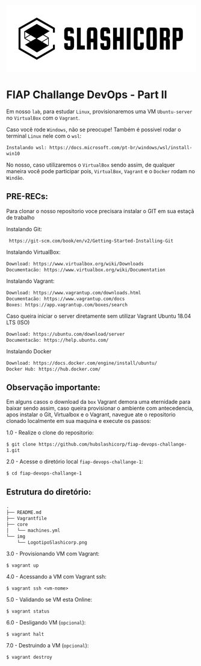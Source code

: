 ![UML](img/LogotipoSlashicorp.png)

# FIAP Challange DevOps - Part II

Em nosso `lab`, para estudar `Linux`, provisionaremos uma VM `Ubuntu-server` no `VirtualBox` com o `Vagrant`.
 
Caso você rode `Windows`, não se preocupe! Também é possivel rodar o terminal `Linux` nele com o `wsl`:

```
Instalando wsl: https://docs.microsoft.com/pt-br/windows/wsl/install-win10
```

No nosso, caso utilizaremos o `VirtualBox` sendo assim, de qualquer maneira você pode participar pois, `VirtualBox`, `Vagrant` e o `Docker` rodam no `Windão`.
 
## PRE-RECs:

Para clonar o nosso repositorio voce precisara instalar o GIT em sua estaçã de trabalho

Instalando Git:
``` 
 https://git-scm.com/book/en/v2/Getting-Started-Installing-Git
```

Instalando VirtualBox:
```
Download: https://www.virtualbox.org/wiki/Downloads
Documentacão: https://www.virtualbox.org/wiki/Documentation
```

Instalando Vagrant:
```
Download: https://www.vagrantup.com/downloads.html
Documentacão: https://www.vagrantup.com/docs
Boxes: https://app.vagrantup.com/boxes/search
```

Caso queira iniciar o server diretamente sem utilizar Vagrant Ubuntu 18.04 LTS (ISO)
```
Download: https://ubuntu.com/download/server
Documentacão: https://help.ubuntu.com/
```

Instalando Docker
``` 
Download: https://docs.docker.com/engine/install/ubuntu/
Docker Hub: https://hub.docker.com/
```

## Observação importante:

Em alguns casos o download da `box` Vagrant demora uma eternidade para baixar sendo assim,
caso queira provisionar o ambiente com antecedencia, apos instalar o Git, Virtualbox e o Vagrant, navegue ate o 
repositorio clonado localmente em sua maquina e execute os passos:

1.0 - Realize o clone do repositorio:
```
$ git clone https://github.com/hubslashicorp/fiap-devops-challange-1.git
```

2.0 - Acesse o diretório local `fiap-devops-challange-1`:
``` 
$ cd fiap-devops-challange-1
```

## Estrutura do diretório:

```
.
├── README.md
├── Vagrantfile
├── core
│   └── machines.yml
└── img
    └── LogotipoSlashicorp.png
```

3.0 - Provisionando VM com Vagrant:
``` 
$ vagrant up
```

4.0 - Acessando a VM com Vagrant ssh:
``` 
$ vagrant ssh <vm-nome>
```


5.0 - Validando se VM esta Online:
``` 
$ vagrant status
```

6.0 - Desligando VM (`opcional`):
```
$ vagrant halt
```

7.0 - Destruindo a VM (`opcional`):
```
$ vagrant destroy
```
